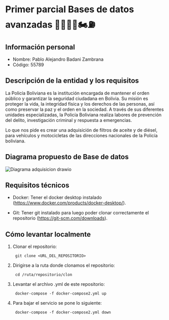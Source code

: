 # Primer parcial Bases de datos avanzadas 👮🏻‍♂️🚗🏍️⛽

## Información personal
- Nombre: Pablo Alejandro Badani Zambrana
- Código: 55789

## Descripción de la entidad y los requisitos
La Policía Boliviana es la institución encargada de mantener el orden público y garantizar la seguridad ciudadana en Bolivia. Su misión es proteger la vida, la integridad física y los derechos de las personas, así como preservar la paz y el orden en la sociedad. A través de sus diferentes unidades especializadas, la Policía Boliviana realiza labores de prevención del delito, investigación criminal y respuesta a emergencias. 

Lo que nos pide es crear una adquisición de filtros de aceite y de diésel, para vehículos y motocicletas de las direcciones nacionales de la Policía boliviana.

## Diagrama propuesto de Base de datos

![Diagrama adquisicion drawio](https://github.com/Pabdro/dockerExamenBDA/assets/80706043/dbeb5342-5fdc-4ae2-b77a-3fd0ffba952a)

## Requisitos técnicos
* Docker: Tener el docker desktop instalado (https://www.docker.com/products/docker-desktop/).

* Git: Tener git instalado para luego poder clonar correctamente el repositorio (https://git-scm.com/downloads).

## Cómo levantar localmente
1. Clonar el repositorio:

        git clone <URL_DEL_REPOSITORIO>

2. Dirigirse a la ruta donde clonamos el repositorio:

        cd /ruta/repositorio/clon

3. Levantar el archivo .yml de este repositorio:

        docker-compose -f docker-compose2.yml up

4. Para bajar el servicio se pone lo siguiente:

        docker-compose -f docker-compose2.yml down
